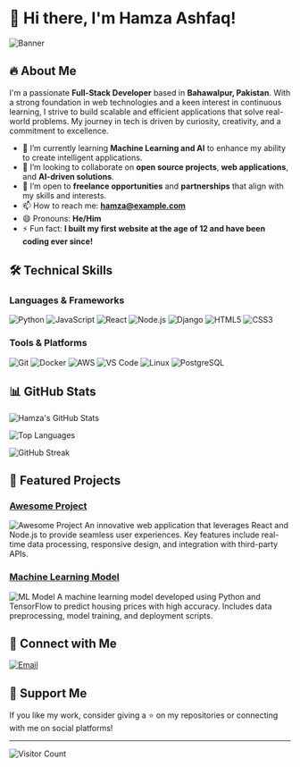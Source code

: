 # 👋 Hi there, I'm **Hamza Ashfaq**!

![Banner](https://phantech.org/wp-content/uploads/2024/08/Hamza-Dev.png)

## 🔥 About Me

I'm a passionate **Full-Stack Developer** based in **Bahawalpur, Pakistan**. With a strong foundation in web technologies and a keen interest in continuous learning, I strive to build scalable and efficient applications that solve real-world problems. My journey in tech is driven by curiosity, creativity, and a commitment to excellence.

- 🌱 I’m currently learning **Machine Learning and AI** to enhance my ability to create intelligent applications.
- 👯 I’m looking to collaborate on **open source projects**, **web applications**, and **AI-driven solutions**.
- 🤝 I’m open to **freelance opportunities** and **partnerships** that align with my skills and interests.
- 📫 How to reach me: **hamza@example.com**
- 😄 Pronouns: **He/Him**
- ⚡ Fun fact: **I built my first website at the age of 12 and have been coding ever since!**

## 🛠️ **Technical Skills**

### **Languages & Frameworks**

![Python](https://img.shields.io/badge/Python-3776AB?style=for-the-badge&logo=python&logoColor=white)
![JavaScript](https://img.shields.io/badge/JavaScript-F7DF1E?style=for-the-badge&logo=javascript&logoColor=black)
![React](https://img.shields.io/badge/React-20232A?style=for-the-badge&logo=react&logoColor=61DAFB)
![Node.js](https://img.shields.io/badge/Node.js-339933?style=for-the-badge&logo=nodedotjs&logoColor=white)
![Django](https://img.shields.io/badge/Django-092E20?style=for-the-badge&logo=django&logoColor=white)
![HTML5](https://img.shields.io/badge/HTML5-E34F26?style=for-the-badge&logo=html5&logoColor=white)
![CSS3](https://img.shields.io/badge/CSS3-1572B6?style=for-the-badge&logo=css3&logoColor=white)

### **Tools & Platforms**

![Git](https://img.shields.io/badge/Git-F05032?style=for-the-badge&logo=git&logoColor=white)
![Docker](https://img.shields.io/badge/Docker-2496ED?style=for-the-badge&logo=docker&logoColor=white)
![AWS](https://img.shields.io/badge/AWS-232F3E?style=for-the-badge&logo=amazon-aws&logoColor=white)
![VS Code](https://img.shields.io/badge/VS%20Code-007ACC?style=for-the-badge&logo=visual-studio-code&logoColor=white)
![Linux](https://img.shields.io/badge/Linux-FCC624?style=for-the-badge&logo=linux&logoColor=black)
![PostgreSQL](https://img.shields.io/badge/PostgreSQL-316192?style=for-the-badge&logo=postgresql&logoColor=white)

## 📊 **GitHub Stats**

![Hamza's GitHub Stats](https://github-readme-stats.vercel.app/api?username=HamzaAshfaqdev&show_icons=true&theme=radical)

![Top Languages](https://github-readme-stats.vercel.app/api/top-langs/?username=HamzaAshfaqdev&layout=compact&theme=radical)

![GitHub Streak](https://github-readme-streak-stats.herokuapp.com/?user=HamzaAshfaqdev&theme=radical)


## 🚀 **Featured Projects**

### [**Awesome Project**](https://github.com/HamzaAshfaqdev/awesome-project)
![Awesome Project](https://your-image-link.com/awesome-project.png)
An innovative web application that leverages React and Node.js to provide seamless user experiences. Key features include real-time data processing, responsive design, and integration with third-party APIs.

### [**Machine Learning Model**](https://github.com/HamzaAshfaqdev/ml-model)
![ML Model](https://your-image-link.com/ml-model.png)
A machine learning model developed using Python and TensorFlow to predict housing prices with high accuracy. Includes data preprocessing, model training, and deployment scripts.

## 🤝 **Connect with Me**

[![Email](https://img.shields.io/badge/Email-D14836?style=for-the-badge&logo=gmail&logoColor=white)](mailto:hamzaupwork1122@gmail.com)

## 📢 **Support Me**

If you like my work, consider giving a ⭐️ on my repositories or connecting with me on social platforms!

---

![Visitor Count](https://visitor-badge.glitch.me/badge?page_id=HamzaAshfaqdev.HamzaAshfaqdev)

